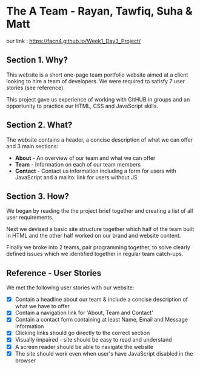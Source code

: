 # The A Team - Rayan, Tawfiq, Suha & Matt
our link : https://facn4.github.io/Week1_Day3_Project/

## Section 1. Why?

This website is a short one-page team portfolio website aimed at a client looking to hire a team of developers. We were required to satisfy 7 user stories (see reference).

This project gave us experience of working with GitHUB in groups and an opportunity to practice our HTML, CSS and JavaScript skills.

## Section 2. What?

The website contains a header, a concise description of what we can offer and 3 main sections:

- **About** - An overview of our team and what we can offer
- **Team** - Information on each of our team members
- **Contact** - Contact us information including a form for users with JavaScript and a mailto: link for users without JS

## Section 3. How?

We began by reading the the project brief together and creating a list of all user requirements.

Next we devised a basic site structure together which half of the team built in HTML and the other half worked on our brand and website content.

Finally we broke into 2 teams, pair programming together, to solve clearly defined issues which we identified together in regular team catch-ups.

## Reference - User Stories

We met the following user stories with our website:

- [x] Contain a headline about our team & include a concise description of what we have to offer
- [x] Contain a navigation link for 'About, Team and Contact'
- [x] Contain a contact form containing at least Name, Email and Message information
- [x] Clicking links should go directly to the correct section
- [x] Visually impaired - site should be easy to read and understand
- [x] A screen reader should be able to navigate the website
- [x] The site should work even when user's have JavaScript disabled in the browser
